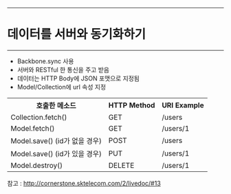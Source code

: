 <!--
{
	"title": "데이터를 서버와 동기화하기",
	"group": 1,
	"order": 23
}
-->

-----------------------

# 데이터를 서버와 동기화하기  #

-----------------------

- Backbone.sync 사용
- 서버와 RESTful 한 통신을 주고 받음
- 데이터는 HTTP Body에 JSON 포맷으로 지정됨
- Model/Collection에 url 속성 지정

<table class="table table-bordered">
	<tr>
		<th>호출한 메소드</th>
		<th>HTTP Method</th>
		<th>URI Example</th>
	</tr>
	<tr>
		<td>Collection.fetch()</td>
		<td>GET</td>
		<td>/users</td>
	</tr>
	<tr>
		<td>Model.fetch()</td>
		<td>GET</td>
		<td>/users/1</td>
	</tr>
	<tr>
		<td>Model.save() (id가 없을 경우)</td>
		<td>POST</td>
		<td>/users</td>
	</tr>
	<tr>
		<td>Model.save() (id가 있을 경우)</td>
		<td>PUT</td>
		<td>/users/1</td>
	</tr>
	<tr>
		<td>Model.destroy()</td>
		<td>DELETE</td>
		<td>/users/1</td>
	</tr>
</table>

참고 : <http://cornerstone.sktelecom.com/2/livedoc/#13>
